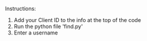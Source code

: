 Instructions:

1. Add your Client ID to the info at the top of the code
2. Run the python file 'find.py'
3. Enter a username
